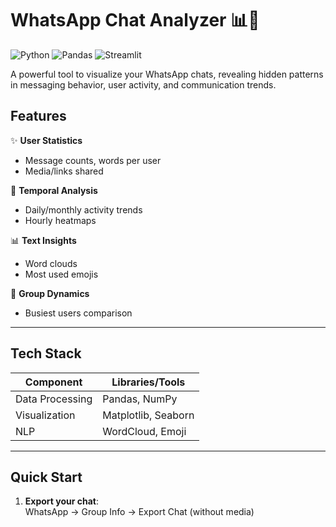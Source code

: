 # WhatsApp Chat Analyzer 📊💬

![Python](https://img.shields.io/badge/Python-3.8%2B-blue)
![Pandas](https://img.shields.io/badge/Pandas-Data_Cleaning-yellowgreen)
![Streamlit](https://img.shields.io/badge/Streamlit-Interactive_Dashboard-FF4B4B)

A powerful tool to visualize your WhatsApp chats, revealing hidden patterns in messaging behavior, user activity, and communication trends.

## Features

✨ **User Statistics**  
- Message counts, words per user  
- Media/links shared  

📅 **Temporal Analysis**  
- Daily/monthly activity trends  
- Hourly heatmaps  

📊 **Text Insights**  
- Word clouds  
- Most used emojis  

👥 **Group Dynamics**  
- Busiest users comparison  

---

## Tech Stack

| Component       | Libraries/Tools       |
|-----------------|-----------------------|
| Data Processing | Pandas, NumPy        |
| Visualization   | Matplotlib, Seaborn  |
| NLP             | WordCloud, Emoji     |

---

## Quick Start

1. **Export your chat**:  
   WhatsApp → Group Info → Export Chat (without media)


